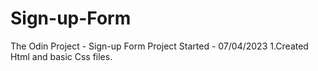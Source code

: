 # Sign-up-Form

The Odin Project - Sign-up Form Project
Started - 07/04/2023
1.Created Html and basic Css files.
